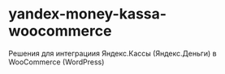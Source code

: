 # yandex-money-kassa-woocommerce
Решения для интеграциия Яндекс.Кассы (Яндекс.Деньги) в WooCommerce (WordPress)
